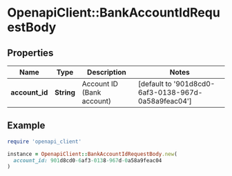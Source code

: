 # OpenapiClient::BankAccountIdRequestBody

## Properties

| Name | Type | Description | Notes |
| ---- | ---- | ----------- | ----- |
| **account_id** | **String** | Account ID (Bank account) | [default to &#39;901d8cd0-6af3-0138-967d-0a58a9feac04&#39;] |

## Example

```ruby
require 'openapi_client'

instance = OpenapiClient::BankAccountIdRequestBody.new(
  account_id: 901d8cd0-6af3-0138-967d-0a58a9feac04
)
```

